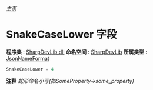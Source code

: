 ###### [主页](./Index.md "主页")
# SnakeCaseLower 字段
**程序集** : [SharpDevLib.dll](./SharpDevLib.assembly.md "SharpDevLib.dll")
**命名空间** : [SharpDevLib](./SharpDevLib.namespace.md "SharpDevLib")
**所属类型** : [JsonNameFormat](./SharpDevLib.JsonNameFormat.md "JsonNameFormat")
``` csharp
SnakeCaseLower = 4
```
**注释**
*蛇形命名小写(如SomeProperty->some_property)*

